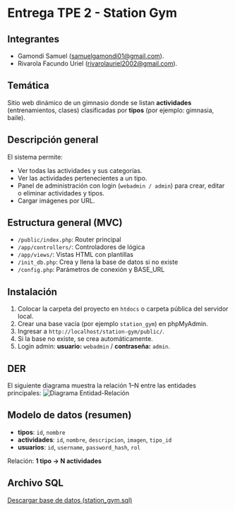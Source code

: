 # Entrega TPE 2 - Station Gym

## Integrantes
- Gamondi Samuel (samuelgamondi01@gmail.com).
- Rivarola Facundo Uriel (rivarolauriel2002@gmail.com).

## Temática
Sitio web dinámico de un gimnasio donde se listan **actividades** (entrenamientos, clases) clasificadas por **tipos** (por ejemplo: gimnasia, baile).

## Descripción general
El sistema permite:
- Ver todas las actividades y sus categorías.
- Ver las actividades pertenecientes a un tipo.
- Panel de administración con login (`webadmin / admin`) para crear, editar o eliminar actividades y tipos.
- Cargar imágenes por URL.

## Estructura general (MVC)
- `/public/index.php`: Router principal 
- `/app/controllers/`: Controladores de lógica
- `/app/views/`: Vistas HTML con plantillas 
- `/init_db.php`: Crea y llena la base de datos si no existe
- `/config.php`: Parámetros de conexión y BASE_URL

## Instalación
1. Colocar la carpeta del proyecto en `htdocs` o carpeta pública del servidor local.
2. Crear una base vacía (por ejemplo `station_gym`) en phpMyAdmin.
3. Ingresar a `http://localhost/station-gym/public/`.
4. Si la base no existe, se crea automáticamente.
5. Login admin: **usuario:** `webadmin` / **contraseña:** `admin`.

## DER
El siguiente diagrama muestra la relación 1–N entre las entidades principales:
![Diagrama Entidad-Relación](der.jpg)

## Modelo de datos (resumen)
- **tipos**: `id`, `nombre`
- **actividades**: `id`, `nombre`, `descripcion`, `imagen`, `tipo_id`
- **usuarios**: `id`, `username`, `password_hash`, `rol`

Relación: **1 tipo → N actividades**

## Archivo SQL

[Descargar base de datos (station_gym.sql)](station_gym_db.sql)